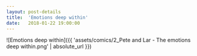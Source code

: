 ```yaml
---
layout: post-details
title:  'Emotions deep within'
date:   2018-01-22 19:00:00
---
```


![Emotions deep within]({{ 'assets/comics/2_Pete and Lar - The emotions deep within.png' | absolute_url }})
